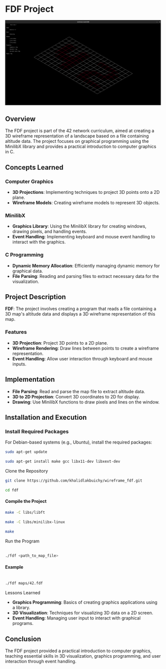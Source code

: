 # FDF Project
![](images/fdf.png)

## Overview

The FDF project is part of the 42 network curriculum, aimed at creating a 3D wireframe representation of a landscape based on a file containing altitude data. The project focuses on graphical programming using the MinilibX library and provides a practical introduction to computer graphics in C.

## Concepts Learned

### Computer Graphics

* **3D Projections**: Implementing techniques to project 3D points onto a 2D plane.
* **Wireframe Models**: Creating wireframe models to represent 3D objects.

### MinilibX

* **Graphics Library**: Using the MinilibX library for creating windows, drawing pixels, and handling events.
* **Event Handling**: Implementing keyboard and mouse event handling to interact with the graphics.

### C Programming

* **Dynamic Memory Allocation**: Efficiently managing dynamic memory for graphical data.
* **File Parsing**: Reading and parsing files to extract necessary data for the visualization.

## Project Description

**FDF**: The project involves creating a program that reads a file containing a 3D map's altitude data and displays a 3D wireframe representation of this map.

### Features

- **3D Projection**: Project 3D points to a 2D plane.
- **Wireframe Rendering**: Draw lines between points to create a wireframe representation.
- **Event Handling**: Allow user interaction through keyboard and mouse inputs.

## Implementation

* **File Parsing**: Read and parse the map file to extract altitude data.
* **3D to 2D Projection**: Convert 3D coordinates to 2D for display.
* **Drawing**: Use MinilibX functions to draw pixels and lines on the window.
    
## Installation and Execution

### Install Required Packages

For Debian-based systems (e.g., Ubuntu), install the required packages:

```bash
sudo apt-get update
```
```bash
sudo apt-get install make gcc libx11-dev libxext-dev
```
Clone the Repository

```bash
git clone https://github.com/khalidlakbuichy/wireframe_fdf.git
```
```bash
cd fdf
```
####  Compile the Project

```bash
make -C libs/libft
```
```bash
make -C libs/minilibx-linux
```
```bash
make
```
Run the Program

```bash

./fdf <path_to_map_file>
```
#### Example

```bash

./fdf maps/42.fdf
```
Lessons Learned

* **Graphics Programming**: Basics of creating graphics applications using a library.
* **3D Visualization**: Techniques for visualizing 3D data on a 2D screen.
* **Event Handling**: Managing user input to interact with graphical programs.

## Conclusion

The FDF project provided a practical introduction to computer graphics, teaching essential skills in 3D visualization, graphics programming, and user interaction through event handling.
